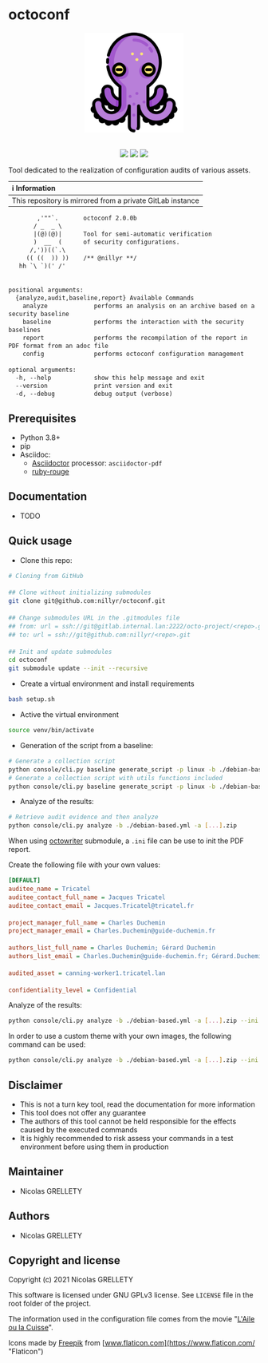 # octoconf

<p align="center">
  <img width="200" height="200" src="resources/logo.png">
  <br/><br/>
</p>

<p align="center">
  <img src="https://img.shields.io/badge/python-3.8+-blue.svg">
  <img src="https://img.shields.io/badge/platform-Linux%2FmacOS%2FWindows-blue.svg">
  <img src="https://img.shields.io/badge/gitmoji-%20😜%20😍-FFDD67.svg">
</p>

Tool dedicated to the realization of configuration audits of various assets.

| :information_source: Information |
|:-------------------------------------------------------------|
| This repository is mirrored from a private GitLab instance |

```
        ,'""`.       octoconf 2.0.0b
       / _  _ \
       |(@)(@)|      Tool for semi-automatic verification
       )  __  (      of security configurations.
      /,'))((`.\
     (( ((  )) ))    /** @nillyr **/
   hh `\ `)(' /'


positional arguments:
  {analyze,audit,baseline,report} Available Commands
    analyze             performs an analysis on an archive based on a security baseline
    baseline            performs the interaction with the security baselines
    report              performs the recompilation of the report in PDF format from an adoc file
    config              performs octoconf configuration management

optional arguments:
  -h, --help            show this help message and exit
  --version             print version and exit
  -d, --debug           debug output (verbose)
```

## Prerequisites

- Python 3.8+
- pip
- Asciidoc:
  - [Asciidoctor](https://docs.asciidoctor.org/asciidoctor/latest/install/) processor: `asciidoctor-pdf`
  - [ruby-rouge](https://docs.asciidoctor.org/asciidoctor/latest/syntax-highlighting/rouge/)

## Documentation

- TODO

## Quick usage

- Clone this repo:

```bash
# Cloning from GitHub

## Clone without initializing submodules
git clone git@github.com:nillyr/octoconf.git

## Change submodules URL in the .gitmodules file
## from: url = ssh://git@gitlab.internal.lan:2222/octo-project/<repo>.git
## to: url = ssh://git@github.com:nillyr/<repo>.git

## Init and update submodules
cd octoconf
git submodule update --init --recursive
```

- Create a virtual environment and install requirements

```bash
bash setup.sh
```

- Active the virtual environment

```bash
source venv/bin/activate
```

- Generation of the script from a baseline:

```bash
# Generate a collection script
python console/cli.py baseline generate_script -p linux -b ./debian-based.yml -o audit-debian.sh
# Generate a collection script with utils functions included
python console/cli.py baseline generate_script -p linux -b ./debian-based.yml -u ./utils.sh -o audit-debian.sh
```

- Analyze of the results:

```bash
# Retrieve audit evidence and then analyze
python console/cli.py analyze -b ./debian-based.yml -a [...].zip
```

When using [octowriter](https://gitlab.internal.lan/octo-project/octowriter) submodule, a `.ini` file can be use to init the PDF report.

Create the following file with your own values:

```ini
[DEFAULT]
auditee_name = Tricatel
auditee_contact_full_name = Jacques Tricatel
auditee_contact_email = Jacques.Tricatel@tricatel.fr

project_manager_full_name = Charles Duchemin
project_manager_email = Charles.Duchemin@guide-duchemin.fr

authors_list_full_name = Charles Duchemin; Gérard Duchemin
authors_list_email = Charles.Duchemin@guide-duchemin.fr; Gérard.Duchemin@guide-duchemin.fr

audited_asset = canning-worker1.tricatel.lan

confidentiality_level = Confidential
```

Analyze of the results:

```bash
python console/cli.py analyze -b ./debian-based.yml -a [...].zip --ini info.ini
```

In order to use a custom theme with your own images, the following command can be used:

```bash
python console/cli.py analyze -b ./debian-based.yml -a [...].zip --ini info.ini --imagesdir /path/to/imagesdir --pdf-themesdir /path/to/themesdir --pdf-theme custom-theme.yml
```

## Disclaimer

- This is not a turn key tool, read the documentation for more information
- This tool does not offer any guarantee
- The authors of this tool cannot be held responsible for the effects caused by the executed commands
- It is highly recommended to risk assess your commands in a test environment before using them in production

## Maintainer

- Nicolas GRELLETY

## Authors

- Nicolas GRELLETY

## Copyright and license

Copyright (c) 2021 Nicolas GRELLETY

This software is licensed under GNU GPLv3 license. See `LICENSE` file in the root folder of the project.

The information used in the configuration file comes from the movie "[L'Aile ou la Cuisse](https://www.allocine.fr/film/fichefilm_gen_cfilm=47573.html)".

Icons made by [Freepik](https://www.flaticon.com/authors/freepik "Freepik") from [www.flaticon.com](https://www.flaticon.com/ "Flaticon")
